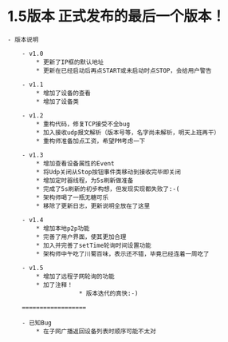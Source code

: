 # 1.5版本 正式发布的最后一个版本！ #
	- 版本说明

		- v1.0
			* 更新了IP框的默认地址
			* 更新在已经启动后再点START或未启动时点STOP，会给用户警告

		- v1.1
			* 增加了设备的查看
			* 增加了设备类
		
		- v1.2
			* 重构代码，修复TCP接受不全bug
			* 加入接收udp报文解析（版本号等，名字尚未解析，明天上班再干）
			* 重构师准备加点工资，希望PM考虑一下

		- v1.3
			* 增加查看设备属性的Event
			* 将Udp关闭从Stop按钮事件类移动到接收完毕即关闭
			* 增加定时器线程，为5s刷新做准备
			* 完成了5s刷新的初步构想，但发现实现都失败了:-(
			* 架构师喝了一瓶无糖可乐
			* 移除了更新日志，更新说明全放在了这里
			
		- v1.4
			* 增加本地p2p功能
			* 完善了用户界面，使其更加合理
			* 加入并完善了setTime轮询时间设置功能
			* 架构师中午吃了川蜀百味，表示还不错，毕竟已经连着一周吃了

		- v1.5
			* 增加了远程子网轮询的功能
			* 加了注释！
                        * 版本迭代的真快:-)
			
		==================

		- 已知Bug
			* 在子网广播返回设备列表时顺序可能不太对